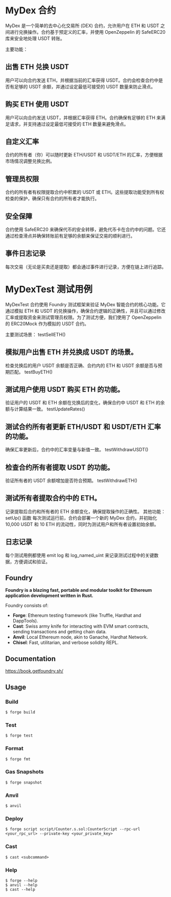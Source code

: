 
# MyDex 合约
MyDex 是一个简单的去中心化交易所 (DEX) 合约，允许用户在 ETH 和 USDT 之间进行兑换操作。合约基于预定义的汇率，并使用 OpenZeppelin 的 SafeERC20 库来安全地处理 USDT 转账。

主要功能：
## 出售 ETH 兑换 USDT
用户可以向合约发送 ETH，并根据当前的汇率获得 USDT。合约会检查合约中是否有足够的 USDT 余额，并通过设定最低可接受的 USDT 数量来防止滑点。

## 购买 ETH 使用 USDT
用户可以向合约发送 USDT，并根据汇率获得 ETH。合约确保有足够的 ETH 来满足请求，并支持通过设定最低可接受的 ETH 数量来避免滑点。

## 自定义汇率
合约的所有者（你）可以随时更新 ETH/USDT 和 USDT/ETH 的汇率，方便根据市场情况调整兑换比例。

## 管理员权限
合约的所有者有权限提取合约中积累的 USDT 或 ETH。这些提取功能受到所有权检查的保护，确保只有合约的所有者才能执行。

## 安全保障
合约使用 SafeERC20 来确保代币的安全转移，避免代币卡在合约中的问题。它还通过检查滑点并确保转账前有足够的余额来保证交易的顺利进行。

## 事件日志记录
每次交易（无论是买卖还是提取）都会通过事件进行记录，方便在链上进行追踪。

# MyDexTest 测试用例
MyDexTest 合约使用 Foundry 测试框架来验证 MyDex 智能合约的核心功能。它通过模拟 ETH 和 USDT 的兑换操作，确保合约逻辑的正确性，并且可以通过修改汇率或提取资金来测试管理员权限。为了测试方便，我们使用了 OpenZeppelin 的 ERC20Mock 作为模拟的 USDT 合约。

主要测试场景：
testSellETH()

## 模拟用户出售 ETH 并兑换成 USDT 的场景。
检查兑换后的用户 USDT 余额是否正确、合约内的 ETH 和 USDT 余额是否与预期匹配。
testBuyETH()

## 测试用户使用 USDT 购买 ETH 的功能。
验证用户的 USDT 和 ETH 余额在兑换后的变化，确保合约中 USDT 和 ETH 的余额与计算结果一致。
testUpdateRates()

## 测试合约所有者更新 ETH/USDT 和 USDT/ETH 汇率的功能。
确保汇率更新后，合约中的汇率变量与新值一致。
testWithdrawUSDT()

## 检查合约所有者提取 USDT 的功能。
验证所有者的 USDT 余额增加是否符合预期。
testWithdrawETH()

## 测试所有者提取合约中的 ETH。
记录提取后合约和所有者的 ETH 余额变化，确保提取操作的正确性。
其他功能：
setUp() 函数
每次测试运行前，合约会部署一个新的 MyDex 合约，并初始化 10,000 USDT 和 10 ETH 的流动性，同时为测试用户和所有者设置初始余额。

## 日志记录
每个测试用例都使用 emit log 和 log_named_uint 来记录测试过程中的关键数据，方便调试和验证。


## Foundry

**Foundry is a blazing fast, portable and modular toolkit for Ethereum application development written in Rust.**

Foundry consists of:

-   **Forge**: Ethereum testing framework (like Truffle, Hardhat and DappTools).
-   **Cast**: Swiss army knife for interacting with EVM smart contracts, sending transactions and getting chain data.
-   **Anvil**: Local Ethereum node, akin to Ganache, Hardhat Network.
-   **Chisel**: Fast, utilitarian, and verbose solidity REPL.

## Documentation

https://book.getfoundry.sh/

## Usage

### Build

```shell
$ forge build
```

### Test

```shell
$ forge test
```

### Format

```shell
$ forge fmt
```

### Gas Snapshots

```shell
$ forge snapshot
```

### Anvil

```shell
$ anvil
```

### Deploy

```shell
$ forge script script/Counter.s.sol:CounterScript --rpc-url <your_rpc_url> --private-key <your_private_key>
```

### Cast

```shell
$ cast <subcommand>
```

### Help

```shell
$ forge --help
$ anvil --help
$ cast --help
```
